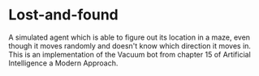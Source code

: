 # Lost-and-found
A simulated agent which is able to figure out its location in a maze, even though it moves randomly and doesn't know which direction it moves in. This is an implementation of the Vacuum bot from chapter 15 of Artificial Intelligence a Modern Approach.
